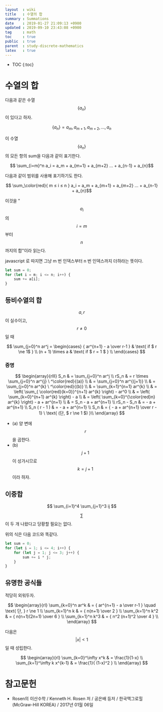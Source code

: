 ```yaml
---
layout  : wiki
title   : 수열의 합
summary : Summations
date    : 2019-01-27 21:09:13 +0900
updated : 2019-09-10 23:43:08 +0900
tag     : math
toc     : true
public  : true
parent  : study-discrete-mathematics
latex   : true
---
```

* TOC
{:toc}

# 수열의 합

다음과 같은 수열 $$ \{ a_n \} $$이 있다고 하자.

$$ \{ a_n \} = a_m, a_{m+1}, a_{m+2}, ..., a_n $$

이 수열 $$ \{ a_n \} $$의 모든 항의 sum을 다음과 같이 표기한다.

$$ \sum_{i=m}^n a_i = a_m + a_{m+1} + a_{m+2} ... + a_{n-1} + a_{n}$$

다음과 같이 범위를 사용해 표기하기도 한다.

$$ \sum_\color{red}{ m ≤ i ≤ n } a_i = a_m + a_{m+1} + a_{m+2} ... + a_{n-1} + a_{n}$$

이것을 "$$ a_i $$의 $$ i = m $$ 부터 $$ n $$ 까지의 합"이라 읽는다.

javascript 로 따지면 그냥 m 번 인덱스부터 n 번 인덱스까지 더하라는 뜻이다.

```js
let sum = 0;
for (let i = m; i <= n; i++) {
    sum += a[i];
}
```

## 등비수열의 합

$$ a, r $$ 이 실수이고, $$ r \ne 0 $$ 일 때

$$
\sum_{j=0}^n ar^j =
\begin{cases}
    { ar^{n+1} - a \over r-1 }  & \text{ if $ r \ne 1$ } \\
    (n + 1) \times a            & \text{ if $ r = 1 $ } \\
\end{cases}
$$

### 증명


$$
\begin{array}{rlll}
S_n  & = \sum_{j=0}^n ar^j \\
rS_n & = r \times \sum_{j=0}^n ar^{j} \ ^\color{red}{(a)} \\
     & = \sum_{j=0}^n ar^{(j+1)} \\
    & = \sum_{j=0}^n ar^{k} \ ^\color{red}{(b)} \\
    & = \sum_{k=1}^{n+1} ar^{k} \\
    & = \left( \sum_{ \color{red}{k=0}}^{n+1} ar^{k} \right) - ar^0 \\
    & = \left( \sum_{k=0}^{n+1} ar^{k} \right) - a \\
    & = \left( \sum_{k=0}^{\color{red}n} ar^{k} \right) - a + ar^{n+1} \\
    & = S_n - a + ar^{n+1} \\
rS_n - S_n
    & =  - a + ar^{n+1} \\
S_n ( r - 1 )
    & =  - a + ar^{n+1} \\
S_n & = { - a + ar^{n+1} \over r - 1} \ \text{ (단, $ r \ne 1 $) }\\
\end{array}
$$

* (a) 양 변에 $$r$$을 곱한다.
* (b) $$j+1$$이 성가시므로 $$k=j+1$$ 이라 하자.

## 이중합

$$ \sum_{i=1}^4 \sum_{j=1}^3 ij $$

$$\sum$$ 이 두 개 나왔다고 당황할 필요는 없다.

위의 식은 다음 코드와 똑같다.

```js
let sum = 0;
for (let i = 1; i <= 4; i++) {
    for (let j = 1; j <= 3; j++) {
        sum += i * j;
    }
}
```

## 유명한 공식들

적당히 외워두자.

$$
\begin{array}{rl}
\sum_{k=0}^n ar^k
    & = { ar^{n+1} - a \over r-1 } \quad \text{ 단, } r \ne 1 \\
\sum_{k=1}^n k
    & = { n(n+1) \over 2 } \\
\sum_{k=1}^n k^2
    & = { n(n+1)(2n+1) \over 6 } \\
\sum_{k=1}^n k^3
    & = { n^2 (n+1)^2 \over 4 } \\
\end{array}
$$

다음은 $$ \lvert x \rvert < 1 $$ 일 때 성립한다.

$$
\begin{array}{rl}
\sum_{k=0}^\infty x^k
    & = \frac{1}{1-x}   \\
\sum_{k=1}^\infty k x^{k-1}
    & = \frac{1}{ (1-x)^2 } \\
\end{array}
$$



# 참고문헌

* Rosen의 이산수학 / Kenneth H. Rosen 저 / 공은배 등저 / 한국맥그로힐(McGraw-Hill KOREA) / 2017년 01월 06일

